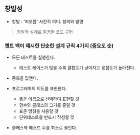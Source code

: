 ## 창발성

- 창발 : '떠오름' 사전적 의미. 창의와 발명

> 창발적 설계로 깔끔한 코드 구현


### 켄트 백이 제시한  단순한 설계 규칙 4가지 (중요도 순)

- 모든 테스트를 실행한다.
    + 테스트 케이스가 많을 수록 결합도가 낮아지고 응집도가 높아진다.

- 중복을 없앤다.

- 프로그래머의 의도를 표현한다.
    + 좋은 이름으로 선택하여 표현할 것
    + 함수와 클래스의 크기를 줄일 것
    + 표준 명칭을 사용할 것
    + 단위테스트를 반드시 작성할 것

- 클래스와 메소드 수를 최소로 줄인다.


